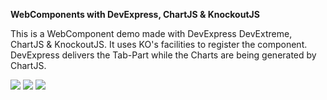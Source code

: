 **WebComponents with DevExpress, ChartJS & KnockoutJS**

This is a WebComponent demo made with DevExpress DevExtreme, ChartJS & KnockoutJS.
It uses KO's facilities to register the component. DevExpress delivers the Tab-Part while the Charts are being generated by ChartJS.

<img src="http://p26.imgup.net/pie4322.png"/>

<img src="http://f65.imgup.net/line17de.png"/>

<img src="http://k04.imgup.net/bar78f4.png"/>

